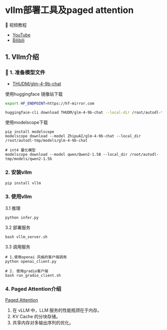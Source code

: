 
# vllm部署工具及paged attention

🎥 视频教程
- [YouTube](https://youtu.be/cQWzKX9gM9Q)
- [Bilibili](https://www.bilibili.com/video/BV1R1421r7tk)

## 1. Vllm介绍
### 📝 1. 准备模型文件
- [THUDM/glm-4-9b-chat](https://huggingface.co/THUDM/glm-4-9b-chat)

使用huggingface 镜像站下载
```bash
export HF_ENDPOINT=https://hf-mirror.com

huggingface-cli download THUDM/glm-4-9b-chat --local-dir /root/autodl-tmp/models/glm-4-9b-chat
```

使用modelscope下载
```
pip install modelscope
modelscope download --model ZhipuAI/glm-4-9b-chat --local_dir /root/autodl-tmp/models/glm-4-9b-chat

# int4 量化模型
modelscope download --model qwen/Qwen2-1.5B --local_dir /root/autodl-tmp/models/qwen2-1.5b
```


### 2. 安装vllm
```
pip install vllm 
```


### 3. 使用vllm

3.1 推理 
```
python infer.py
```

3.2 部署服务
```
bash vllm_server.sh
```

3.3 调用服务
```
# 1.使用openai 风格的客户端调用
python openai_client.py

# 2. 使用gradio客户端
bash run_gradio_client.sh

```

### 4. Paged Attention介绍

[Paged Attention](https://blog.vllm.ai/2023/06/20/vllm.html)

1. 在 vLLM 中，LLM 服务的性能瓶颈在于内存。
2. KV Cache 的分块存储。
3. 共享内存对多输出序列的优化。


